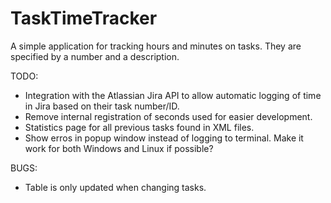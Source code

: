 # TaskTimeTracker

A simple application for tracking hours and minutes on tasks. They are specified by a number and a description.

TODO:
- Integration with the Atlassian Jira API to allow automatic logging of time in Jira based on their task number/ID.
- Remove internal registration of seconds used for easier development.
- Statistics page for all previous tasks found in XML files.
- Show erros in popup window instead of logging to terminal. Make it work for both Windows and Linux if possible?

BUGS:
- Table is only updated when changing tasks.
